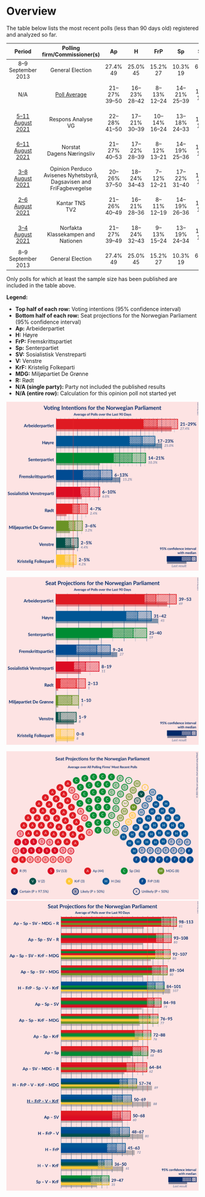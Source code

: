 # Overview

The table below lists the most recent polls (less than 90 days old) registered and analyzed so far.

| Period     | Polling firm/Commissioner(s) | Ap | H | FrP | Sp | SV | V | KrF | MDG | R |
|:----------:|:----------------------------:|:--:|:--:|:--:|:--:|:--:|:--:|:--:|:--:|:--:|
| 8–9 September 2013 | General Election | 27.4% <br> 49 | 25.0% <br> 45 | 15.2% <br> 27 | 10.3% <br> 19 | 6.0% <br> 11 | 4.4% <br> 8 | 4.2% <br> 8 | 3.2% <br> 1 | 2.4% <br> 1 |
| N/A | [Poll Average](average.html) | 21–27% <br> 39–50 | 16–23% <br> 28–42 | 8–13% <br> 12–24 | 14–21% <br> 25–39 | 7–11% <br> 11–19 | 3–6% <br> 2–10 | 2–5% <br> 0–10 | 3–7% <br> 1–13 | 3–8% <br> 2–14 |
| [5–11 August 2021](2021-08-11-ResponsAnalyse.html) | Respons Analyse <br> VG | 22–28% <br> 41–50 | 17–21% <br> 30–39 | 10–14% <br> 16–24 | 13–18% <br> 24–33 | 8–11% <br> 14–20 | 3–5% <br> 2–9 | 2–5% <br> 1–8 | 4–7% <br> 2–11 | 3–6% <br> 2–10 |
| [6–11 August 2021](2021-08-11-Norstat.html) | Norstat <br> Dagens Næringsliv | 21–27% <br> 40–53 | 17–22% <br> 28–39 | 8–12% <br> 13–21 | 14–19% <br> 25–36 | 7–11% <br> 10–18 | 3–6% <br> 2–10 | 2–5% <br> 0–7 | 4–8% <br> 7–13 | 3–6% <br> 2–10 |
| [3–8 August 2021](2021-08-08-OpinionPerduco.html) | Opinion Perduco <br> Avisenes Nyhetsbyrå, Dagsavisen and FriFagbevegelse | 20–26% <br> 37–50 | 18–24% <br> 34–43 | 7–12% <br> 12–21 | 17–22% <br> 31–40 | 7–11% <br> 12–20 | 3–5% <br> 2–9 | 3–6% <br> 1–10 | 2–5% <br> 1–8 | 3–5% <br> 1–9 |
| [2–6 August 2021](2021-08-06-KantarTNS.html) | Kantar TNS <br> TV2 | 21–26% <br> 40–49 | 16–21% <br> 28–36 | 8–11% <br> 12–19 | 14–19% <br> 26–36 | 7–11% <br> 10–17 | 2–4% <br> 1–6 | 3–5% <br> 1–8 | 3–6% <br> 2–9 | 6–9% <br> 9–15 |
| [3–4 August 2021](2021-08-04-Norfakta.html) | Norfakta <br> Klassekampen and Nationen | 21–27% <br> 39–49 | 18–24% <br> 32–43 | 9–13% <br> 15–24 | 13–19% <br> 24–34 | 7–11% <br> 11–18 | 3–6% <br> 2–11 | 2–4% <br> 0–7 | 3–6% <br> 2–10 | 4–7% <br> 7–13 |
| 8–9 September 2013 | General Election | 27.4% <br> 49 | 25.0% <br> 45 | 15.2% <br> 27 | 10.3% <br> 19 | 6.0% <br> 11 | 4.4% <br> 8 | 4.2% <br> 8 | 3.2% <br> 1 | 2.4% <br> 1 |

Only polls for which at least the sample size has been published are included in the table above.

**Legend:**
+ **Top half of each row:** Voting intentions (95% confidence interval)
+ **Bottom half of each row:** Seat projections for the Norwegian Parliament (95% confidence interval)
+ **Ap:** Arbeiderpartiet
+ **H:** Høyre
+ **FrP:** Fremskrittspartiet
+ **Sp:** Senterpartiet
+ **SV:** Sosialistisk Venstreparti
+ **V:** Venstre
+ **KrF:** Kristelig Folkeparti
+ **MDG:** Miljøpartiet De Grønne
+ **R:** Rødt
+ **N/A (single party):** Party not included the published results
+ **N/A (entire row):** Calculation for this opinion poll not started yet


![Graph with voting intentions not yet produced](average.png "Voting Intentions")

![Graph with seats not yet produced](average-seats.png "Seats")

![Graph with seating plan not yet produced](average-seating-plan.png "Seating Plan")
![Graph with coalitions seats not yet produced](average-coalitions-seats.png "Coalitions Seats")
